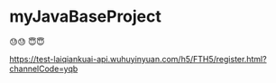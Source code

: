 # myJavaBaseProject
:sweat::sweat:
:innocent::innocent:


https://test-laiqiankuai-api.wuhuyinyuan.com/h5/FTH5/register.html?channelCode=yqb
